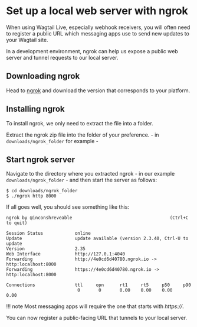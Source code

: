 # Set up a local web server with ngrok

When using Wagtail Live, especially webhook receivers, you will often need to register a public URL which messaging apps use to send new updates to your Wagtail site.

In a development environment, ngrok can help us expose a public web server and tunnel requests to our local server.

## Downloading ngrok

Head to [ngrok](https://ngrok.com/download) and download the version that corresponds to your platform.

## Installing ngrok

To install ngrok, we only need to extract the file into a folder.

Extract the ngrok zip file into the folder of your preference. - in `downloads/ngrok_folder` for example -

## Start ngrok server

Navigate to the directory where you extracted ngrok - in our example `downloads/ngrok_folder` - and then start the server as follows:
```console
$ cd downloads/ngrok_folder
$ ./ngrok http 8000
```

If all goes well, you should see something like this:

```console
ngrok by @inconshreveable                                     (Ctrl+C to quit)
                                                                                
Session Status            online                           
Update                    update available (version 2.3.40, Ctrl-U to update
Version                   2.35                                  
Web Interface             http://127.0.1:4040                             
Forwarding                http://4e0cd6d40780.ngrok.io -> http:localhost:8000
Forwarding                https://4e0cd6d40780.ngrok.io -> http:localhost:8000
                                                                                
Connections               ttl     opn      rt1     rt5     p50     p90       
                           0       0       0.00    0.00    0.00    0.00
```

!!! note
    Most messaging apps will require the one that starts with _https://_.

You can now register a public-facing URL that tunnels to your local server.
